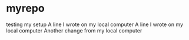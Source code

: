 # myrepo
testing my setup
A line I wrote on my local computer
A line I wrote on my local computer
Another change from my local computer

